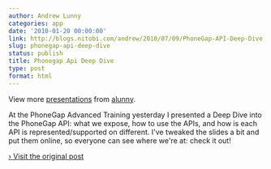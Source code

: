 ```yaml
---
author: Andrew Lunny
categories: app
date: '2010-01-20 00:00:00'
link: http://blogs.nitobi.com/andrew/2010/07/09/PhoneGap-API-Deep-Dive
slug: phonegap-api-deep-dive
status: publish
title: Phonegap Api Deep Dive
type: post
format: html
---
```


View more [presentations](http://www.slideshare.net/) from [alunny](http://www.slideshare.net/alunny).

At the PhoneGap Advanced Training yesterday I presented a Deep Dive into the PhoneGap API: what we expose, how to use the APIs, and how is each API is represented/supported on different. I've tweaked the slides a bit and put them online, so everyone can see where we're at: check it out!

[› Visit the original post](http://blogs.nitobi.com/andrew/2010/07/09/PhoneGap-API-Deep-Dive)
